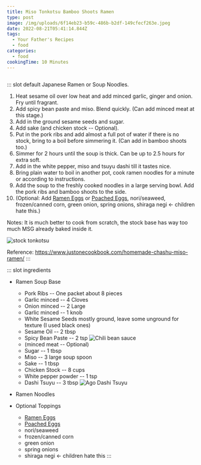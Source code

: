 ```yaml
---
title: Miso Tonkotsu Bamboo Shoots Ramen
type: post
image: /img/uploads/6f14eb23-b59c-486b-b2df-149cfecf263e.jpeg
date: 2022-08-21T05:41:14.844Z
tags:
  - Your Father's Recipes
  - food
categories:
  - food
cookingTime: 10 Minutes
---
```

![]()

::: slot default
Japanese Ramen or Soup Noodles. 

<!-- more -->

1. Heat sesame oil over low heat and add minced garlic, ginger and onion. Fry until fragrant.
2. Add spicy bean paste and miso. Blend quickly. (Can add minced meat at this stage.)
3. Add in the ground sesame seeds and sugar.
4. Add sake (and chicken stock -- Optional).
5. Put in the pork ribs and add almost a full pot of water if there is no stock, bring to a boil before simmering it. (Can add in bamboo shoots too.)
6. Simmer for 2 hours until the soup is thick. Can be up to 2.5 hours for extra soft.
7. Add in the white pepper, miso and tsuyu dashi till it tastes nice.
8. Bring plain water to boil in another pot, cook ramen noodles for a minute or according to instructions.
9. Add the soup to the freshly cooked noodles in a large serving bowl. Add the pork ribs and bamboo shoots to the side. 
10. (Optional: Add [Ramen Eggs](https://recipes.punggolgp.com/posts/japanese-ramen-egg-or-ajitsuke-tamago.html) or [Poached Eggs](https://recipes.punggolgp.com/posts/poached-eggs.html), nori/seaweed, frozen/canned corn, green onion, spring onions, shiraga negi <- children hate this.)

Notes: 
It is much better to cook from scratch, the stock base has way too much MSG already baked inside it.

![stock tonkotsu](/img/uploads/edd6972c-c98e-48fe-a0f6-af67934317c2.jpeg "stock tonkotsu")

Reference: https://www.justonecookbook.com/homemade-chashu-miso-ramen/
    :::

::: slot ingredients

* Ramen Soup Base

  * Pork Ribs -- One packet about 8 pieces
  * Garlic minced -- 4 Cloves
  * Onion minced -- 2 Large
  * Garlic minced -- 1 knob
  * White Sesame Seeds mostly ground, leave some unground for texture (I used black ones)
  * Sesame Oil -- 2 tbsp
  * Spicy Bean Paste -- 2 tsp
    ![Chili bean sauce](/img/uploads/02045cba-6ec8-4534-84cb-371a292c04de.jpeg "Chili bean sauce")
  * (minced meat -- Optional)
  * Sugar -- 1 tbsp
  * Miso -- 3 large soup spoon
  * Sake -- 1 tbsp
  * Chicken Stock -- 8 cups
  * White pepper powder -- 1 tsp
  * Dashi Tsuyu -- 3 tbsp
    ![Ago Dashi Tsuyu](/img/uploads/3da90498-cac7-4c40-ad33-cfafa22da8de.jpeg "Ago Dashi Tsuyu")
* Ramen Noodles
* Optional Toppings

  * [Ramen Eggs](https://recipes.punggolgp.com/posts/japanese-ramen-egg-or-ajitsuke-tamago.html) 
  * [Poached Eggs](https://recipes.punggolgp.com/posts/poached-eggs.html)
  * nori/seaweed
  * frozen/canned corn
  * green onion 
  * spring onions
  * shiraga negi <- children hate this
    :::